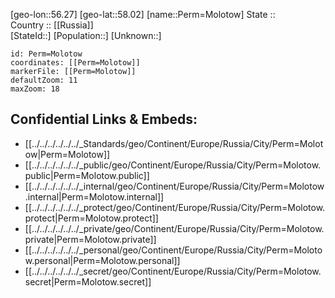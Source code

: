 ﻿---
location: [58.02,56.27] 
mapzoom: [7,12] 
mapmarker: city 
type: City
tags:
- geo/City


SpocWebEntityId: 33308
isDeleted: false
confidential: public

---
[geo-lon::56.27] 
[geo-lat::58.02] 
[name::Perm=Molotow] 
State ::  
Country :: [[Russia]]  
[StateId::] 
[Population::] 
[Unknown::] 


```leaflet
id: Perm=Molotow
coordinates: [[Perm=Molotow]] 
markerFile: [[Perm=Molotow]] 
defaultZoom: 11 
maxZoom: 18
```


## Confidential Links & Embeds: 
- [[../../../../../../_Standards/geo/Continent/Europe/Russia/City/Perm=Molotow|Perm=Molotow]] 
- [[../../../../../../_public/geo/Continent/Europe/Russia/City/Perm=Molotow.public|Perm=Molotow.public]] 
- [[../../../../../../_internal/geo/Continent/Europe/Russia/City/Perm=Molotow.internal|Perm=Molotow.internal]] 
- [[../../../../../../_protect/geo/Continent/Europe/Russia/City/Perm=Molotow.protect|Perm=Molotow.protect]] 
- [[../../../../../../_private/geo/Continent/Europe/Russia/City/Perm=Molotow.private|Perm=Molotow.private]] 
- [[../../../../../../_personal/geo/Continent/Europe/Russia/City/Perm=Molotow.personal|Perm=Molotow.personal]] 
- [[../../../../../../_secret/geo/Continent/Europe/Russia/City/Perm=Molotow.secret|Perm=Molotow.secret]] 
